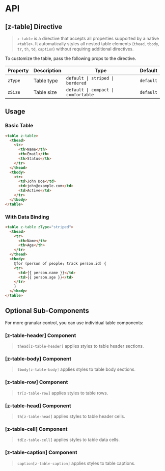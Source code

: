 # API

## [z-table] <span class="api-type-label directive">Directive</span>

> `z-table` is a directive that accepts all properties supported by a native `<table>`. It automatically styles all nested table elements (`thead`, `tbody`, `tr`, `th`, `td`, `caption`) without requiring additional directives.

To customize the table, pass the following props to the directive.

| Property | Description | Type                                | Default   |
| -------- | ----------- | ----------------------------------- | --------- |
| `zType`  | Table type  | `default \| striped \| bordered`    | `default` |
| `zSize`  | Table size  | `default \| compact \| comfortable` | `default` |

## Usage

### Basic Table

```html
<table z-table>
  <thead>
    <tr>
      <th>Name</th>
      <th>Email</th>
      <th>Status</th>
    </tr>
  </thead>
  <tbody>
    <tr>
      <td>John Doe</td>
      <td>john@example.com</td>
      <td>Active</td>
    </tr>
  </tbody>
</table>
```

### With Data Binding

```html
<table z-table zType="striped">
  <thead>
    <tr>
      <th>Name</th>
      <th>Age</th>
    </tr>
  </thead>
  <tbody>
    @for (person of people; track person.id) {
    <tr>
      <td>{{ person.name }}</td>
      <td>{{ person.age }}</td>
    </tr>
    }
  </tbody>
</table>
```

## Optional Sub-Components

For more granular control, you can use individual table components:

### [z-table-header] <span class="api-type-label component">Component</span>

> `thead[z-table-header]` applies styles to table header sections.

### [z-table-body] <span class="api-type-label component">Component</span>

> `tbody[z-table-body]` applies styles to table body sections.

### [z-table-row] <span class="api-type-label component">Component</span>

> `tr[z-table-row]` applies styles to table rows.

### [z-table-head] <span class="api-type-label component">Component</span>

> `th[z-table-head]` applies styles to table header cells.

### [z-table-cell] <span class="api-type-label component">Component</span>

> `td[z-table-cell]` applies styles to table data cells.

### [z-table-caption] <span class="api-type-label component">Component</span>

> `caption[z-table-caption]` applies styles to table captions.
